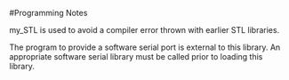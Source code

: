 #Programming Notes

my_STL is used to avoid a compiler error thrown with earlier STL libraries.

The program to provide a software serial port is external to this library. An appropriate software serial library must be called prior to loading this library.


